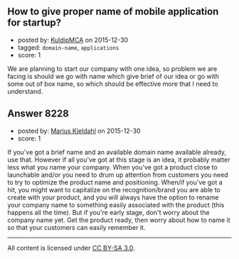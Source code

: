## How to give proper name of mobile application for startup?

- posted by: [KuldipMCA](https://stackexchange.com/users/44433/kuldipmca) on 2015-12-30
- tagged: `domain-name`, `applications`
- score: 1

We are planning to start our company with one idea, so problem we are facing is should we go with name which give brief of our idea or go with some out of box name, so which should be effective more that I need to understand.


## Answer 8228

- posted by: [Marius Kjeldahl](https://stackexchange.com/users/40331/marius-kjeldahl) on 2015-12-30
- score: 1

If you've got a brief name and an available domain name available already, use that. However if all you've got at this stage is an idea, it probably matter less what you name your company. When you've got a product close to launchable and/or you need to drum up attention from customers you need to try to optimize the product name and positioning. When/if you've got a hit, you might want to capitalize on the recognition/brand you are able to create with your product, and you will always have the option to rename your company name to something easily associated with the product (this happens all the time). But if you're early stage, don't worry about the company name yet. Get the product ready, then worry about how to name it so that your customers can easily remember it.



---

All content is licensed under [CC BY-SA 3.0](https://creativecommons.org/licenses/by-sa/3.0/).
